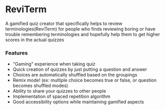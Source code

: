 <h1> ReviTerm </h1>
A gamified quiz creator that specifically helps to review terminologies(ReviTerm) for people who finds reviewing boring or have trouble remembering terminologies and hopefully help them to get higher scores in the actual quizzes

<h3> Features </h3>
<ul>
  <li> "Gaming" experience when taking quiz </li>
  <li> Quick creation of quizzes by just putting a question and answer </li>
  <li> Choices are automatically shuffled based on the groupings </li>
  <li> Remix mode! (ex: multiple choice becomes true or false, or question becomes shuffled modes)</li>
  <li> Ability to share your quizzes to other people </li>
  <li> Implementation of spaced repetition algorithm </li>
  <li> Good accessibility options while maintaining gamified aspects </li>
</ul>

